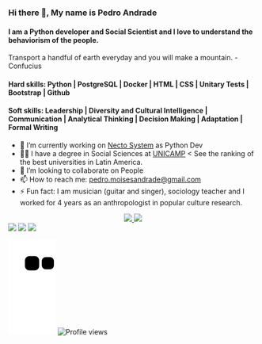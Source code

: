 ### Hi there 👋, My name is Pedro Andrade
#### I am a Python developer and Social Scientist and I love to understand the behaviorism of the people.

Transport a handful of earth everyday and you will make a mountain. - Confucius

#### Hard skills: Python | PostgreSQL | Docker | HTML |  CSS | Unitary Tests | Bootstrap | Github
#### Soft skills: Leadership | Diversity and Cultural Intelligence | Communication | Analytical Thinking | Decision Making | Adaptation | Formal Writing

- 🔭 I’m currently working on [Necto System](http://znc.com.br/en/) as Python Dev 
- 👨‍🎓 I have a degree in Social Sciences at [UNICAMP](https://www.topuniversities.com/university-rankings/latin-american-university-rankings/2021) < See the ranking of the best universities in Latin America.
- 👯 I’m looking to collaborate on People 
- 📫 How to reach me: pedro.moisesandrade@gmail.com 
- ⚡ Fun fact: I am musician (guitar and singer), sociology teacher and I worked for 4 years as an anthropologist in popular culture research.   

<div align="center">
  <a href="https://github.com/wartrax13">
  <img height="160em" src="https://github-readme-stats.vercel.app/api?username=wartrax13&show_icons=true&theme=radical&include_all_commits=true&count_private=true"/>
  <img height="160em" src="https://github-readme-stats.vercel.app/api/top-langs/?username=wartrax13&layout=compact&langs_count=7&theme=radical"/>
</div>

<div> 
  <a href="https://instagram.com/pedroandrade.py" target="_blank"><img src="https://img.shields.io/badge/-Instagram-%23E4405F?style=for-the-badge&logo=instagram&logoColor=white" target="_blank"></a>
  <a href = "mailto:pedro.moisesandrade@gmail.com"><img src="https://img.shields.io/badge/Gmail-D14836?style=for-the-badge&logo=gmail&logoColor=white" target="_blank"></a>
  <a href="https://www.linkedin.com/in/pedro-andrade-dos-santos/" target="_blank"><img src="https://img.shields.io/badge/-LinkedIn-%230077B5?style=for-the-badge&logo=linkedin&logoColor=white" target="_blank"></a>

  ![Snake animation](https://github.com/rafaballerini/rafaballerini/blob/output/github-contribution-grid-snake.svg)
  ![Profile views](https://gpvc.arturio.dev/wartrax13)
</div>

